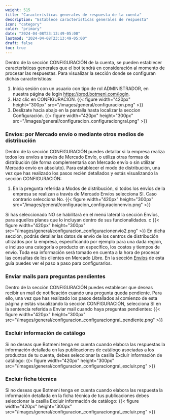 ```yaml
---
weight: 515
title: "Características generales de respuesta de la cuenta"
description: "Establece características generales de respuesta"
icon: "category"
color: "primary"
date: "2024-04-08T23:13:49-05:00"
lastmod: "2024-04-08T23:13:49-05:00"
draft: false
toc: true
---
```

Dentro de la sección CONFIGURACIÓN de la cuenta, se pueden establecer características generales que el bot tendrá en consideración al momento de procesar las respuestas. Para visualizar la sección donde se configuran dichas características:
1. Inicia sesión con un usuario con tipo de rol ADMINISTRADOR, en nuestra página de login <https://prod.botmeni.com/login>.
2. Haz clic en CONFIGURACIÓN.
{{< figure width="420px" height="300px" src="/images/general/configuracion.png" >}}
3. Deslízate hacia abajo en la pantalla hasta localizar la seccion Configuración.
{{< figure width="420px" height="300px" src="/images/general/configuracion_configuraciongral.png" >}}

### Envíos: por Mercado envío o mediante otros medios de distribución

Dentro de la sección CONFIGURACIÓN puedes detallar si la empresa realiza todos los envíos a través de Mercado Envío, o utiliza otras formas de distribución (de forma complementaria con Mercado envío o sin utilizar Mercado envío en absoluto).
Para establecer el modo de distribución, una vez que has realizado los pasos recién detallados y estás visualizando la sección CONFIGURACIÓN:
1. En la pregunta referida a Modos de distribución, si todos los envíos de la empresa se realizan a través de Mercado Envíos selecciona SI. Caso contrario selecciona No.
{{< figure width="420px" height="300px" src="/images/general/configuracion_configuracionenvio.png" >}}

Si has seleccionado NO se habilitará en el menú lateral la sección Envíos, para aquellos planes que lo incluyan dentro de sus funcionalidades. c
{{< figure width="420px" height="300px" src="/images/general/configuracion_configuracionenvio2.png" >}}
En dicha sección, podrás detallar las datos de envío de los centros de distribución utlizados por la empresa, especificando por ejemplo para una dada región, e incluso una categoría o producto en específico, los costos y tiempos de envío. Toda esa información será tomado en cuenta a la hora de procesar las consultas de los clientes en Mercado Libre. En la sección [Envíos](../Modulo_envíos/Envíos.md) de esta guía puedes ver el paso a paso para configurarlos.

### Enviar mails para preguntas pendientes
Dentro de la sección CONFIGURACIÓN puedes establecer que deseas recibir un mail de notificación cuando una pregunta queda pendiente.
Para ello, una vez que has realizado los pasos detallados al comienzo de esta página y estás visualizando la sección CONFIGURACIÓN, selecciona SI en la sentencia referida a Enviar mail cuando haya preguntas pendientes:
{{< figure width="420px" height="300px" src="/images/general/configuracion_configuraciongral_pendiente.png" >}}

### Excluir información de catálogo
Si no deseas que Botmeni tenga en cuenta cuando elabora las respuestas la información detallada en las publicaciones de catálogo asociadas a los productos de tu cuenta, debes seleccionar la casilla Excluir información de catálogo:
{{< figure width="420px" height="300px" src="/images/general/configuracion_configuraciongral_excluir.png" >}}

### Excluir ficha técnica
Si no deseas que Botmeni tenga en cuenta cuando elabora las respuesta la información detallada en la ficha técnica de tus publicaciones debes seleccionar la casilla Excluir información de catálogo:
{{< figure width="420px" height="300px" src="/images/general/configuracion_configuraciongral_excluir.png" >}}




